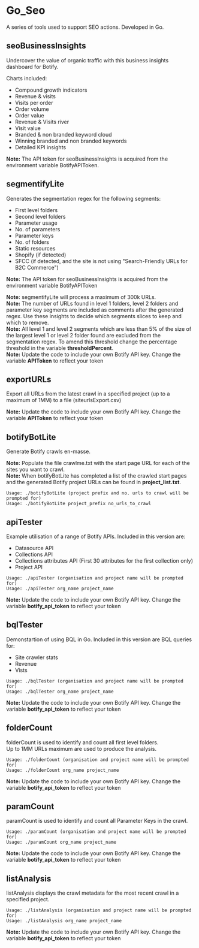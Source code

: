 # Go_Seo
A series of tools used to support SEO actions. Developed in Go.   

## seoBusinessInsights   
Undercover the value of organic traffic with this business insights dashboard for Botify.

Charts included:
- Compound growth indicators
- Revenue & visits
- Visits per order
- Order volume
- Order value
- Revenue & Visits river
- Visit value
- Branded & non branded keyword cloud
- Winning branded and non branded keywords
- Detailed KPI insights 

**Note:** The API token for seoBusinessInsights is acquired from the environment variable BotifyAPIToken.

## segmentifyLite   
Generates the segmentation regex for the following segments: 

- First level folders
- Second level folders
- Parameter usage
- No. of parameters
- Parameter keys
- No. of folders
- Static resources
- Shopify (if detected)
- SFCC (if detected, and the site is not using "Search-Friendly URLs for B2C Commerce")

**Note:** The API token for seoBusinessInsights is acquired from the environment variable BotifyAPIToken

**Note:** segmentifyLite will process a maximum of 300k URLs.   
**Note:** The number of URLs found in level 1 folders, level 2 folders and parameter key segments are included as comments after the generated regex. Use these insights to decide which segments slices to keep and which to remove.   
**Note:** All level 1 and level 2 segments which are less than 5% of the size of the largest level 1 or level 2 folder found are excluded from the segmentation regex. To amend this threshold change the percentage threshold in the variable **thresholdPercent**.  
**Note:** Update the code to include your own Botify API key. Change the variable **APIToken** to reflect your token  

## exportURLs  
Export all URLs from the latest crawl in a specified project (up to a maximum of 1MM) to a file (siteurlsExport.csv)

**Note:** Update the code to include your own Botify API key. Change the variable **APIToken** to reflect your token  



## botifyBotLite   
Generate Botify crawls en-masse.    

**Note:** Populate the file crawlme.txt with the start page URL for each of the sites you want to crawl.  
**Note:** When botifyBotLite has completed a list of the crawled start pages and the generated Botify project URLs can be found in **project_list.txt**.  

```
Usage: ./botifyBotLite (project prefix and no. urls to crawl will be prompted for)    
Usage: ./botifyBotLite project_prefix no_urls_to_crawl    
```

## apiTester   
Example utilisation of a range of Botify APIs. Included in this version are: 
- Datasource API
- Collections API
- Collections attributes API (First 30 attributes for the first collection only)
- Project API

```
Usage: ./apiTester (organisation and project name will be prompted for)    
Usage: ./apiTester org_name project_name    
```
**Note:** Update the code to include your own Botify API key. Change the variable **botify_api_token** to reflect your token  

## bqlTester   
Demonstartion of using BQL in Go. Included in this version are BQL queries for: 
- Site crawler stats
- Revenue
- Vists   
```
Usage: ./bqlTester (organisation and project name will be prompted for)    
Usage: ./bqlTester org_name project_name    
```
**Note:** Update the code to include your own Botify API key. Change the variable **botify_api_token** to reflect your token  

## folderCount
folderCount is used to identify and count all first level folders.  
Up to 1MM URLs maximum are used to produce the analysis.  
```
Usage: ./folderCount (organisation and project name will be prompted for)    
Usage: ./folderCount org_name project_name  
```
**Note:** Update the code to include your own Botify API key. Change the variable **botify_api_token** to reflect your token  

## paramCount  
paramCount is used to identify and count all Parameter Keys in the crawl.  
```
Usage: ./paramCount (organisation and project name will be prompted for)    
Usage: ./paramCount org_name project_name  
```
**Note:** Update the code to include your own Botify API key. Change the variable **botify_api_token** to reflect your token  

## listAnalysis
listAnalysis displays the crawl metadata for the most recent crawl in a specified project.   
```
Usage: ./listAnalysis (organisation and project name will be prompted for)    
Usage: ./listAnalysis org_name project_name
```
**Note:** Update the code to include your own Botify API key. Change the variable **botify_api_token** to reflect your token  

